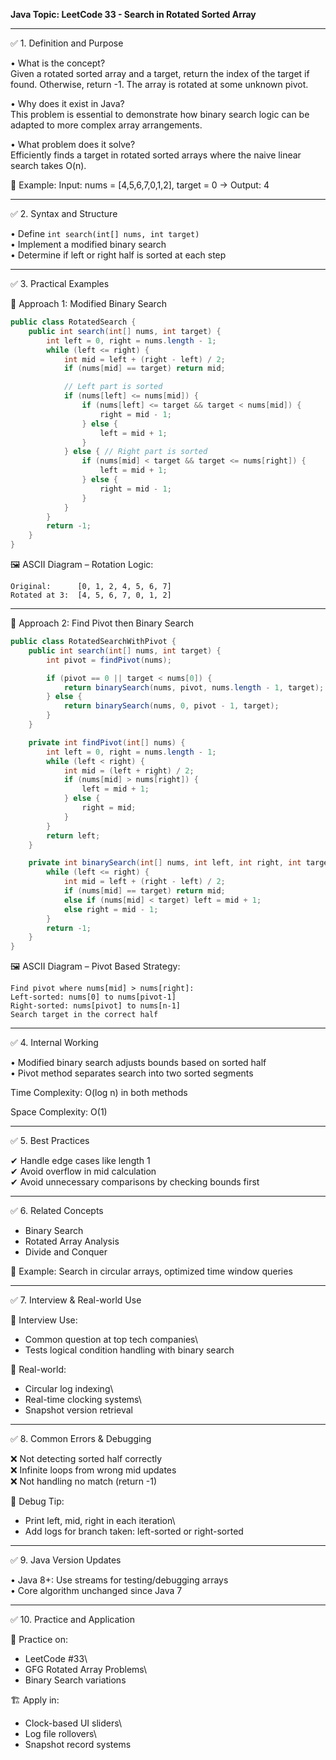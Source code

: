 **Java Topic: LeetCode 33 - Search in Rotated Sorted Array**

---

✅ 1. Definition and Purpose

• What is the concept?\
Given a rotated sorted array and a target, return the index of the target if found. Otherwise, return -1. The array is rotated at some unknown pivot.

• Why does it exist in Java?\
This problem is essential to demonstrate how binary search logic can be adapted to more complex array arrangements.

• What problem does it solve?\
Efficiently finds a target in rotated sorted arrays where the naive linear search takes O(n).

🧠 Example: Input: nums = [4,5,6,7,0,1,2], target = 0 → Output: 4

---

✅ 2. Syntax and Structure

• Define `int search(int[] nums, int target)`\
• Implement a modified binary search\
• Determine if left or right half is sorted at each step

---

✅ 3. Practical Examples

🔹 Approach 1: Modified Binary Search

```java
public class RotatedSearch {
    public int search(int[] nums, int target) {
        int left = 0, right = nums.length - 1;
        while (left <= right) {
            int mid = left + (right - left) / 2;
            if (nums[mid] == target) return mid;

            // Left part is sorted
            if (nums[left] <= nums[mid]) {
                if (nums[left] <= target && target < nums[mid]) {
                    right = mid - 1;
                } else {
                    left = mid + 1;
                }
            } else { // Right part is sorted
                if (nums[mid] < target && target <= nums[right]) {
                    left = mid + 1;
                } else {
                    right = mid - 1;
                }
            }
        }
        return -1;
    }
}
```

🖼️ ASCII Diagram – Rotation Logic:
```
Original:      [0, 1, 2, 4, 5, 6, 7]
Rotated at 3:  [4, 5, 6, 7, 0, 1, 2]
```

---

🔹 Approach 2: Find Pivot then Binary Search

```java
public class RotatedSearchWithPivot {
    public int search(int[] nums, int target) {
        int pivot = findPivot(nums);

        if (pivot == 0 || target < nums[0]) {
            return binarySearch(nums, pivot, nums.length - 1, target);
        } else {
            return binarySearch(nums, 0, pivot - 1, target);
        }
    }

    private int findPivot(int[] nums) {
        int left = 0, right = nums.length - 1;
        while (left < right) {
            int mid = (left + right) / 2;
            if (nums[mid] > nums[right]) {
                left = mid + 1;
            } else {
                right = mid;
            }
        }
        return left;
    }

    private int binarySearch(int[] nums, int left, int right, int target) {
        while (left <= right) {
            int mid = left + (right - left) / 2;
            if (nums[mid] == target) return mid;
            else if (nums[mid] < target) left = mid + 1;
            else right = mid - 1;
        }
        return -1;
    }
}
```

🖼️ ASCII Diagram – Pivot Based Strategy:
```
Find pivot where nums[mid] > nums[right]:
Left-sorted: nums[0] to nums[pivot-1]
Right-sorted: nums[pivot] to nums[n-1]
Search target in the correct half
```

---

✅ 4. Internal Working

• Modified binary search adjusts bounds based on sorted half\
• Pivot method separates search into two sorted segments

Time Complexity: O(log n) in both methods

Space Complexity: O(1)

---

✅ 5. Best Practices

✔ Handle edge cases like length 1\
✔ Avoid overflow in mid calculation\
✔ Avoid unnecessary comparisons by checking bounds first

---

✅ 6. Related Concepts

- Binary Search
- Rotated Array Analysis
- Divide and Conquer

🧠 Example: Search in circular arrays, optimized time window queries

---

✅ 7. Interview & Real-world Use

🧠 Interview Use:
- Common question at top tech companies\
- Tests logical condition handling with binary search

🏢 Real-world:
- Circular log indexing\
- Real-time clocking systems\
- Snapshot version retrieval

---

✅ 8. Common Errors & Debugging

❌ Not detecting sorted half correctly\
❌ Infinite loops from wrong mid updates\
❌ Not handling no match (return -1)

🧪 Debug Tip:
- Print left, mid, right in each iteration\
- Add logs for branch taken: left-sorted or right-sorted

---

✅ 9. Java Version Updates

• Java 8+: Use streams for testing/debugging arrays\
• Core algorithm unchanged since Java 7

---

✅ 10. Practice and Application

📝 Practice on:
- LeetCode #33\
- GFG Rotated Array Problems\
- Binary Search variations

🏗 Apply in:
- Clock-based UI sliders\
- Log file rollovers\
- Snapshot record systems

